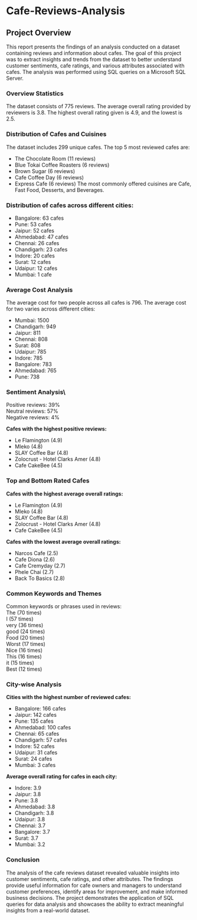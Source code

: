 # Cafe-Reviews-Analysis

## Project Overview
This report presents the findings of an analysis conducted on a dataset containing reviews and information about cafes. The goal of this project was to extract insights and trends from the dataset to better understand customer sentiments, cafe ratings, and various attributes associated with cafes. The analysis was performed using SQL queries on a Microsoft SQL Server.

### Overview Statistics
The dataset consists of 775 reviews.
The average overall rating provided by reviewers is 3.8.
The highest overall rating given is 4.9, and the lowest is 2.5.

### Distribution of Cafes and Cuisines
The dataset includes 299 unique cafes.
The top 5 most reviewed cafes are:
* The Chocolate Room (11 reviews)
* Blue Tokai Coffee Roasters (6 reviews)
* Brown Sugar (6 reviews)
* Cafe Coffee Day (6 reviews)
* Express Cafe (6 reviews)
The most commonly offered cuisines are Cafe, Fast Food, Desserts, and Beverages.
### Distribution of cafes across different cities:
* Bangalore: 63 cafes
* Pune: 53 cafes
* Jaipur: 52 cafes
* Ahmedabad: 47 cafes
* Chennai: 26 cafes
* Chandigarh: 23 cafes
* Indore: 20 cafes
* Surat: 12 cafes
* Udaipur: 12 cafes
* Mumbai: 1 cafe

### Average Cost Analysis
The average cost for two people across all cafes is 796.
The average cost for two varies across different cities:
* Mumbai: 1500
* Chandigarh: 949
* Jaipur: 811
* Chennai: 808
* Surat: 808
* Udaipur: 785
* Indore: 785
* Bangalore: 783
* Ahmedabad: 765
* Pune: 738

### Sentiment Analysis\
Positive reviews: 39%\
Neutral reviews: 57%\
Negative reviews: 4%

**Cafes with the highest positive reviews:**
* Le Flamington (4.9)
* Mleko (4.8)
* SLAY Coffee Bar (4.8)
* Zolocrust - Hotel Clarks Amer (4.8)
* Cafe CakeBee (4.5)

### Top and Bottom Rated Cafes
**Cafes with the highest average overall ratings:**
* Le Flamington (4.9)
* Mleko (4.8)
* SLAY Coffee Bar (4.8)
* Zolocrust - Hotel Clarks Amer (4.8)
* Cafe CakeBee (4.5)

**Cafes with the lowest average overall ratings:**
* Narcos Cafe (2.5)
* Cafe Diona (2.6)
* Cafe Cremyday (2.7)
* Phele Chai (2.7)
* Back To Basics (2.8)

### Common Keywords and Themes
Common keywords or phrases used in reviews:\
The (70 times)\
I (57 times)\
very (36 times)\
good (24 times)\
Food (20 times)\
Worst (17 times)\
Nice (16 times)\
This (16 times)\
it (15 times)\
Best (12 times)

### City-wise Analysis
**Cities with the highest number of reviewed cafes:**

* Bangalore: 166 cafes
* Jaipur: 142 cafes
* Pune: 135 cafes
* Ahmedabad: 100 cafes
* Chennai: 65 cafes
* Chandigarh: 57 cafes
* Indore: 52 cafes
* Udaipur: 31 cafes
* Surat: 24 cafes
* Mumbai: 3 cafes

**Average overall rating for cafes in each city:**

* Indore: 3.9
* Jaipur: 3.8
* Pune: 3.8
* Ahmedabad: 3.8
* Chandigarh: 3.8
* Udaipur: 3.8
* Chennai: 3.7
* Bangalore: 3.7
* Surat: 3.7
* Mumbai: 3.2

### Conclusion
The analysis of the cafe reviews dataset revealed valuable insights into customer sentiments, cafe ratings, and other attributes. The findings provide useful information for cafe owners and managers to understand customer preferences, identify areas for improvement, and make informed business decisions. The project demonstrates the application of SQL queries for data analysis and showcases the ability to extract meaningful insights from a real-world dataset.
